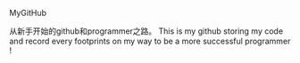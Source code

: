 MyGitHub

从新手开始的github和programmer之路。
This is my github storing my code and record every footprints on my way to be a more successful programmer !
